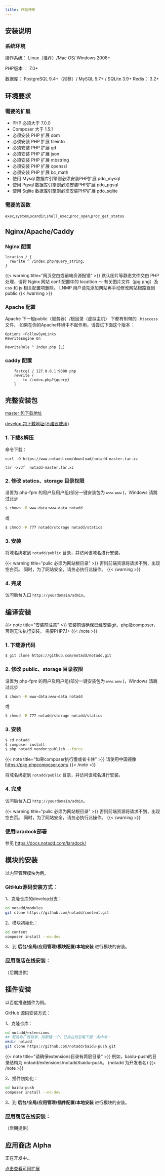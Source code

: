 ```yaml
---
title: 开始使用
---
```


## 安装说明

### 系统环境

操作系统： Linux（推荐）/Mac OS/ Windows 2008+

PHP版本 ： 7.0+

数据库： PostgreSQL 9.4+（推荐）/ MySQL 5.7+ / SQLite 3.9+
Redis： 3.2+


## 环境要求

### 需要的扩展

* PHP 必须大于 7.0.0
* Composer 大于 1.5.1
* 必须安装 PHP 扩展 dom
* 必须安装 PHP 扩展 fileinfo
* 必须安装 PHP 扩展 gd
* 必须安装 PHP 扩展 json
* 必须安装 PHP 扩展 mbstring
* 必须安装 PHP 扩展 openssl
* 必须安装 PHP 扩展 bc_math
* 使用 Mysql 数据库引擎则必须安装PHP扩展 pdo_mysql
* 使用 Pgsql 数据库引擎则必须安装PHP扩展 pdo_pgsql
* 使用 Sqlite 数据库引擎则必须安装PHP扩展 pdo_sqlite

### 需要的函数

`exec`,`system`,`scandir`,`shell_exec`,`proc_open`,`proc_get_status`


## Nginx/Apache/Caddy

### Nginx 配置

```
location / {
  rewrite ^ /index.php?query_string;
}
```

{{< warning title="网页空白或前端资源报错" >}}
默认图片等静态文件交由 PHP 处理，请将 Nginx 网站 conf 配置中的 localtion ～ 有关图片文件（jpg png）及 css 和 js 相关配置项删除。
LNMP 用户请先添加网站再手动修改网站根路径到 public
{{< /warning >}}

### Apache 配置

Apache 下一般public（服务器）/根目录（虚拟主机） 下都有附带的 `.htaccess` 文件，
如果在你的Apache环境中不起作用，请尝试下面这个版本：

```
Options +FollowSymLinks
RewriteEngine On

RewriteRule ^ index.php [L]
```
### caddy 配置

```
    fastcgi / 127.0.0.1:9000 php
    rewrite {
        to /index.php?{query}
    }
 ```
## 完整安装包

[master 包下载地址](https://www.notadd.com/download/notadd-master.tar.xz)

[develop 包下载地址(不建议使用)](https://www.notadd.com/download/notadd-develop.tar.xz)

### 1. 下载&解压

命令下载：

```
curl -O https://www.notadd.com/download/notadd-master.tar.xz

tar -xvJf  notadd-master.tar.xz
```

### 2. 修改 statics、storage 目录权限

设置为 php-fpm 的用户及用户组(部分一键安装包为 `www:www` )，Windows 请跳过此步

```bash
$ chown -R www-data:www-data notadd
```

或

```bash
$ chmod -R 777 notadd/storage notadd/statics
```
### 3. 安装

将域名绑定到 `notadd/public` 目录，并访问该域名进行安装。

{{< warning title="pulic 必须为网站根目录" >}}
否则前端资源将请求不到，出现空白页。
同时，为了网站安全，请务必执行此操作。
{{< /warning >}}


### 4. 完成

访问后台入口 `http://yourdomain/admin`。


## 编译安装

{{< note title="安装前注意" >}}
安装前请确保已经安装git、php及composer，否则无法执行安装。
需要PHP7.1+
{{< /note >}}


### 1. 下载源代码

```bash
$ git clone https://github.com/notadd/notadd.git
```

### 2. 修改 public、storage 目录权限

设置为 php-fpm 的用户及用户组(部分一键安装包为 `www:www` )，Windows 请跳过此步

```bash
$ chown -R www-data:www-data notadd
```

或

```bash
$ chmod -R 777 notadd/storage notadd/statics
```

### 3. 安装

```bash
$ cd notadd
$ composer install
$ php notadd vendor:publish --force
```
{{< note title="如果composer执行慢或者卡住" >}}
请使用中国镜像 https://pkg.phpcomposer.com/
{{< /note >}}

将域名绑定到 `notadd/public` 目录，并访问该域名进行安装。

### 4. 完成

访问后台入口 `http://yourdomain/admin`。

{{< warning title="pulic 必须为网站根目录" >}}
否则前端资源将请求不到，出现空白页。
同时，为了网站安全，请务必执行此操作。
{{< /warning >}}

### 使用laradock部署

参见 https://docs.notadd.com/laradock/


## 模块的安装

以内容管理模块为例。



### GitHub源码安装方式：

1、克隆仓库的develop分支：

```bash
cd notadd/modules
git clone https://github.com/notadd/content.git
```

2、模块初始化：

```bash
cd content
composer install --no-dev
```

3、到 **后台/全局/应用管理/模块配置/本地安装** 进行模块的安装。


### 应用商店在线安装：

（后期提供）


## 插件安装

以百度推送插件为例。

GitHub 源码安装方式：

1、克隆仓库：

```bash
cd notadd/extensions
## 若没有厂商目录，则新建一个，已存在则忽略下面一条命令：
mkdir notadd
git clone https://github.com/notadd/baidu-push.git
```

{{< note title="请确保extensions目录有两层目录" >}}
例如，baidu-push的目录结构为 notadd/extensions/notadd/baidu-push。 (notadd 为开发者名)
{{< /note >}}

2、插件初始化：

```bash
cd baidu-push
composer install --no-dev
```

3、到 **后台/全局/应用管理/插件配置/本地安装** 进行模块的安装。





### 应用商店在线安装：

（后期提供）



## 应用商店 Alpha

正在开发中...

[点击查看可用扩展](https://notadd.store)
